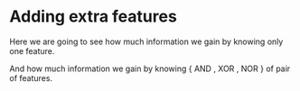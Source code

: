 # Adding extra features

Here we are going to see how much information we gain by knowing only one feature.

And how much information we gain by knowing { AND , XOR , NOR } of pair of features.
